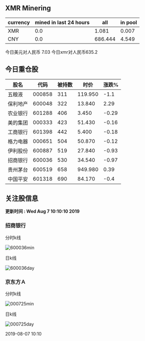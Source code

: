 ## XMR Minering

|currency|mined in last 24 hours|all|in pool|
|---|---|---|---|
|XMR|0.0|1.081|0.007|
|CNY|0.0|686.444|4.549|

今日美元对人民币 7.03	今日xmr对人民币635.2


## 今日重仓股 

|股名|代码|被持数|时价|涨跌%|
|---|---|---|---|---|
|五粮液|000858|311|119.950|-1.1|
|保利地产|600048|322|13.840|2.29|
|农业银行|601288|406|3.450|-0.29|
|美的集团|000333|423|51.430|-0.16|
|工商银行|601398|442|5.400|-0.18|
|格力电器|000651|504|50.870|-0.12|
|伊利股份|600887|519|27.840|-0.93|
|招商银行|600036|530|34.540|-0.97|
|贵州茅台|600519|658|949.980|0.39|
|中国平安|601318|690|84.170|-0.4|

## 关注股信息
**更新时间 : Wed Aug  7 10:10:10 2019**
### 招商银行 
分时k线

![600036min](http://image.sinajs.cn/newchart/min/n/sh600036.gif)

日k线

![600036day](http://image.sinajs.cn/newchart/daily/n/sh600036.gif)

### 京东方Ａ 
分时k线

![000725min](http://image.sinajs.cn/newchart/min/n/sz000725.gif)

日k线

![000725day](http://image.sinajs.cn/newchart/daily/n/sz000725.gif)

2019-08-07 10:10